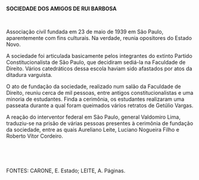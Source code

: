 **SOCIEDADE DOS AMIGOS DE RUI BARBOSA**

 

Associação civil fundada em 23 de maio de 1939 em São Paulo,
aparentemente com fins culturais. Na verdade, reunia opositores do
Estado Novo.

A sociedade foi articulada basicamente pelos integrantes do extinto
Partido Constitucionalista de São Paulo, que decidiram sediá-la na
Faculdade de Direito. Vários catedráticos dessa escola haviam sido
afastados por atos da ditadura varguista.

O ato de fundação da sociedade, realizado num salão da Faculdade de
Direito, reuniu cerca de mil pessoas, entre antigos constitucionalistas
e uma minoria de estudantes. Finda a cerimônia, os estudantes realizaram
uma passeata durante a qual foram queimados vários retratos de Getúlio
Vargas.

A reação do interventor federal em São Paulo, general Valdomiro Lima,
traduziu-se na prisão de várias pessoas presentes à cerimônia de
fundação da sociedade, entre as quais Aureliano Leite, Luciano Nogueira
Filho e Roberto Vítor Cordeiro.

 

 

FONTES: CARONE, E. Estado; LEITE, A. Páginas.

 
